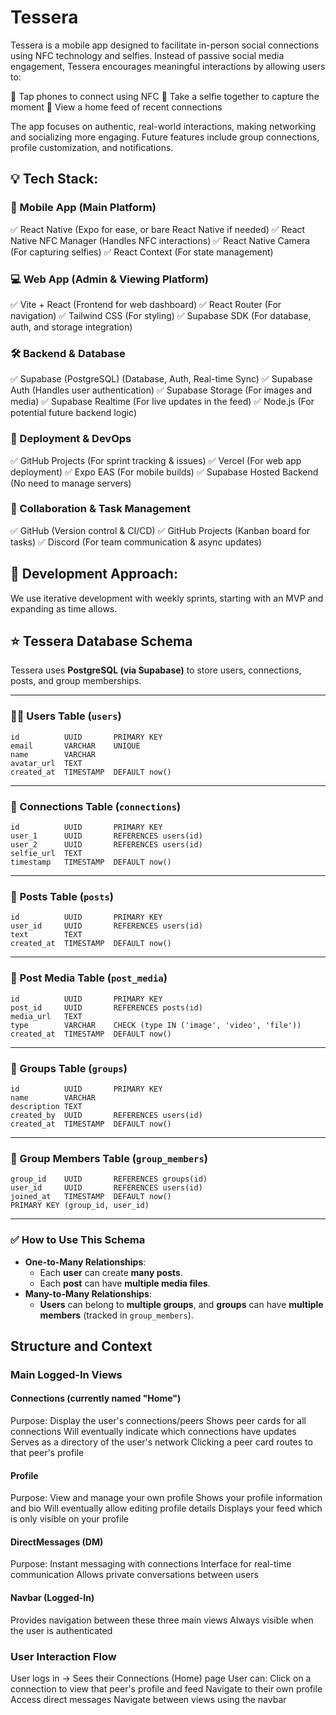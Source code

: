 # Tessera
Tessera is a mobile app designed to facilitate in-person social connections using NFC technology and selfies. Instead of passive social media engagement, Tessera encourages meaningful interactions by allowing users to:

📌 Tap phones to connect using NFC
📌 Take a selfie together to capture the moment
📌 View a home feed of recent connections

The app focuses on authentic, real-world interactions, making networking and socializing more engaging. Future features include group connections, profile customization, and notifications.

## 💡 Tech Stack:

### 📱 Mobile App (Main Platform)
✅ React Native (Expo for ease, or bare React Native if needed)
✅ React Native NFC Manager (Handles NFC interactions)
✅ React Native Camera (For capturing selfies)
✅ React Context (For state management)

### 💻 Web App (Admin & Viewing Platform)
✅ Vite + React (Frontend for web dashboard)
✅ React Router (For navigation)
✅ Tailwind CSS (For styling)
✅ Supabase SDK (For database, auth, and storage integration)

### 🛠 Backend & Database
✅ Supabase (PostgreSQL) (Database, Auth, Real-time Sync)
✅ Supabase Auth (Handles user authentication)
✅ Supabase Storage (For images and media)
✅ Supabase Realtime (For live updates in the feed)
✅ Node.js (For potential future backend logic)

### 📡 Deployment & DevOps
✅ GitHub Projects (For sprint tracking & issues)
✅ Vercel (For web app deployment)
✅ Expo EAS (For mobile builds)
✅ Supabase Hosted Backend (No need to manage servers)

### 🔗 Collaboration & Task Management
✅ GitHub (Version control & CI/CD)
✅ GitHub Projects (Kanban board for tasks)
✅ Discord (For team communication & async updates)

## 🚀 Development Approach:
We use iterative development with weekly sprints, starting with an MVP and expanding as time allows.

## ⭐ Tessera Database Schema

Tessera uses **PostgreSQL (via Supabase)** to store users, connections, posts, and group memberships.  

---

### 🧑‍💻 Users Table (`users`)
```
id          UUID       PRIMARY KEY
email       VARCHAR    UNIQUE
name        VARCHAR
avatar_url  TEXT
created_at  TIMESTAMP  DEFAULT now()
```

---

### 🔗 Connections Table (`connections`)
```
id          UUID       PRIMARY KEY
user_1      UUID       REFERENCES users(id)
user_2      UUID       REFERENCES users(id)
selfie_url  TEXT
timestamp   TIMESTAMP  DEFAULT now()
```

---

### 📝 Posts Table (`posts`)
```
id          UUID       PRIMARY KEY
user_id     UUID       REFERENCES users(id)
text        TEXT
created_at  TIMESTAMP  DEFAULT now()
```

---

### 📸 Post Media Table (`post_media`)
```
id          UUID       PRIMARY KEY
post_id     UUID       REFERENCES posts(id)
media_url   TEXT
type        VARCHAR    CHECK (type IN ('image', 'video', 'file'))
created_at  TIMESTAMP  DEFAULT now()
```

---

### 👥 Groups Table (`groups`)
```
id          UUID       PRIMARY KEY
name        VARCHAR
description TEXT
created_by  UUID       REFERENCES users(id)
created_at  TIMESTAMP  DEFAULT now()
```

---

### 📌 Group Members Table (`group_members`)
```
group_id    UUID       REFERENCES groups(id)
user_id     UUID       REFERENCES users(id)
joined_at   TIMESTAMP  DEFAULT now()
PRIMARY KEY (group_id, user_id)
```

---

### ✅ How to Use This Schema
- **One-to-Many Relationships**:
  - Each **user** can create **many posts**.
  - Each **post** can have **multiple media files**.
- **Many-to-Many Relationships**:
  - **Users** can belong to **multiple groups**, and **groups** can have **multiple members** (tracked in `group_members`).

## Structure and Context

### Main Logged-In Views

#### Connections (currently named "Home")

Purpose: Display the user's connections/peers
Shows peer cards for all connections
Will eventually indicate which connections have updates
Serves as a directory of the user's network
Clicking a peer card routes to that peer's profile

#### Profile

Purpose: View and manage your own profile
Shows your profile information and bio
Will eventually allow editing profile details
Displays your feed which is only visible on your profile

#### DirectMessages (DM)

Purpose: Instant messaging with connections
Interface for real-time communication
Allows private conversations between users

#### Navbar (Logged-In)

Provides navigation between these three main views
Always visible when the user is authenticated

### User Interaction Flow
User logs in → Sees their Connections (Home) page
User can:
Click on a connection to view that peer's profile and feed
Navigate to their own profile
Access direct messages
Navigate between views using the navbar